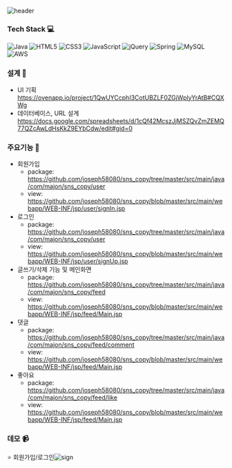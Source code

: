 ![header](https://capsule-render.vercel.app/api?type=shark&color=auto&height=300&section=header&text=Monstagram&fontSize=90)

### Tech Stack :computer:
![Java](https://img.shields.io/badge/java-%23ED8B00.svg?style=for-the-badge&logo=java&logoColor=white) ![HTML5](https://img.shields.io/badge/html5-%23E34F26.svg?style=for-the-badge&logo=html5&logoColor=white) ![CSS3](https://img.shields.io/badge/css3-%231572B6.svg?style=for-the-badge&logo=css3&logoColor=white) ![JavaScript](https://img.shields.io/badge/javascript-%23323330.svg?style=for-the-badge&logo=javascript&logoColor=%23F7DF1E) ![jQuery](https://img.shields.io/badge/jquery-%230769AD.svg?style=for-the-badge&logo=jquery&logoColor=white)
![Spring](https://img.shields.io/badge/spring-%236DB33F.svg?style=for-the-badge&logo=spring&logoColor=white) ![MySQL](https://img.shields.io/badge/mysql-%2300f.svg?style=for-the-badge&logo=mysql&logoColor=white) ![AWS](https://img.shields.io/badge/AWS-%23FF9900.svg?style=for-the-badge&logo=amazon-aws&logoColor=white)
### 설계 :wrench:
- UI 기획
https://ovenapp.io/project/1QwUYCcphI3CotUBZLF0ZGjWplyYrAtB#CQXWg
- 데이터베이스, URL 설계
https://docs.google.com/spreadsheets/d/1cQf42McszJjMSZQvZmZEMQ77QZcAwLdHsKkZ9EYbCdw/edit#gid=0
### 주요기능 :nut_and_bolt:
- 회원가입
    - package: https://github.com/joseph58080/sns_copy/tree/master/src/main/java/com/majon/sns_copy/user
    - view: https://github.com/joseph58080/sns_copy/blob/master/src/main/webapp/WEB-INF/jsp/user/signIn.jsp
- 로그인
    - package: https://github.com/joseph58080/sns_copy/tree/master/src/main/java/com/majon/sns_copy/user
    - view: https://github.com/joseph58080/sns_copy/blob/master/src/main/webapp/WEB-INF/jsp/user/signUp.jsp
- 글쓰기/삭제 기능 및 메인화면
    - package: https://github.com/joseph58080/sns_copy/tree/master/src/main/java/com/majon/sns_copy/feed
    - view: https://github.com/joseph58080/sns_copy/blob/master/src/main/webapp/WEB-INF/jsp/feed/Main.jsp
- 댓글
    - package: https://github.com/joseph58080/sns_copy/tree/master/src/main/java/com/majon/sns_copy/feed/comment
    - view: https://github.com/joseph58080/sns_copy/blob/master/src/main/webapp/WEB-INF/jsp/feed/Main.jsp
- 좋아요
    - package: https://github.com/joseph58080/sns_copy/tree/master/src/main/java/com/majon/sns_copy/feed/like
    - view: https://github.com/joseph58080/sns_copy/blob/master/src/main/webapp/WEB-INF/jsp/feed/Main.jsp
### 데모 :video_camera:
:star: 회원가입/로그인![sign](https://user-images.githubusercontent.com/55569244/136692528-fc18ad34-cc51-4036-b995-d34f187135f9.gif)
